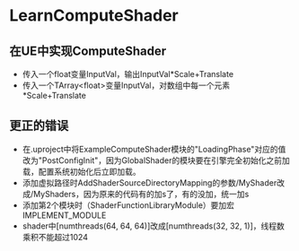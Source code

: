 # LearnComputeShader
## 在UE中实现ComputeShader
* 传入一个float变量InputVal，输出InputVal*Scale+Translate
* 传入一个TArray\<float\>变量InputVal，对数组中每一个元素*Scale+Translate

## 更正的错误
* 在.uproject中将ExampleComputeShader模块的"LoadingPhase"对应的值改为"PostConfigInit"，因为GlobalShader的模块要在引擎完全初始化之前加载，配置系统初始化后立即加载。
* 添加虚拟路径时AddShaderSourceDirectoryMapping的参数/MyShader改成/MyShaders，因为原来的代码有的加s了，有的没加，统一加s
* 添加第2个模块时（ShaderFunctionLibraryModule）要加宏IMPLEMENT_MODULE
* shader中\[numthreads(64, 64, 64)\]改成\[numthreads(32, 32, 1)\]，线程数乘积不能超过1024
